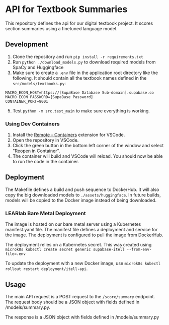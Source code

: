 # API for Textbook Summaries

This repository defines the api for our digital textbook project. It scores section summaries using a finetuned language model.

## Development

1. Clone the repository and run `pip install -r requirements.txt`
2. Run `python ./download_models.py` to download required models from SpaCy and Huggingface
3. Make sure to create a `.env` file in the application root directory like the following. It should contain all the textbook names defined in the `src/models/textbooks.py`:

```
MACRO_ECON_HOST=https://[SupaBase Database Sub-domain].supabase.co
MACRO_ECON_PASSWORD=[SupaBase Password]
CONTAINER_PORT=8001
```

5. Test `python -m src.test_main` to make sure everything is working.

### Using Dev Containers

1. Install the [Remote - Containers](https://marketplace.visualstudio.com/items?itemName=ms-vscode-remote.remote-containers) extension for VSCode.
2. Open the repository in VSCode.
3. Click the green button in the bottom left corner of the window and select "Reopen in Container".
4. The container will build and VSCode will reload. You should now be able to run the code in the container.

## Deployment

The Makefile defines a build and push sequence to DockerHub. It will also copy the big downloaded models to `./assets/huggingface`. In future builds, models will be copied to the Docker image instead of being downloaded.

### LEARlab Bare Metal Deployment

The image is hosted on our bare metal server using a Kubernetes manifest.yaml file. The manifest file defines a deployment and service for the image. The deployment is configured to pull the image from DockerHub.

The deployment relies on a Kubernetes secret. This was created using `microk8s kubectl create secret generic supabase-itell --from-env-file=.env`

To update the deployment with a new Docker image, use `microk8s kubectl rollout restart deployment/itell-api`.

## Usage

The main API request is a POST request to the `/score/summary` endpoint. The request body should be a JSON object with fields defined in /models/summary.py.

The response is a JSON object with fields defined in /models/summary.py
